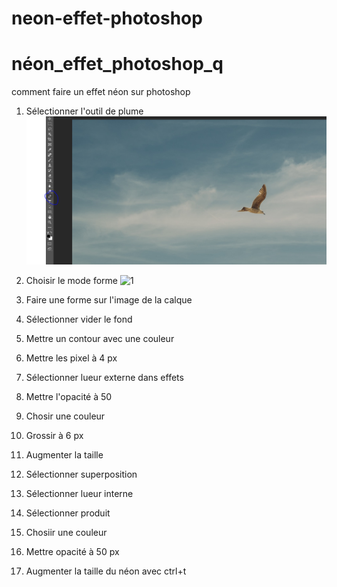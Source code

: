 # neon-effet-photoshop
# néon_effet_photoshop_q
comment faire un effet néon sur photoshop

1. Sélectionner l'outil de plume
![1](media/capture1.png)
2. Choisir le mode forme
![1](media/cc.jpeg)
3. Faire une forme sur l'image de la calque

4. Sélectionner vider le fond

5. Mettre un contour avec une couleur

7. Mettre les pixel à 4 px

8. Sélectionner lueur externe dans effets

9. Mettre l'opacité à 50

10. Chosir une couleur

11. Grossir à 6 px

12. Augmenter la taille

13. Sélectionner superposition

14. Sélectionner lueur interne

15. Sélectionner produit

16. Chosiir une couleur

17. Mettre opacité à 50 px

18. Augmenter la taille du néon avec ctrl+t
